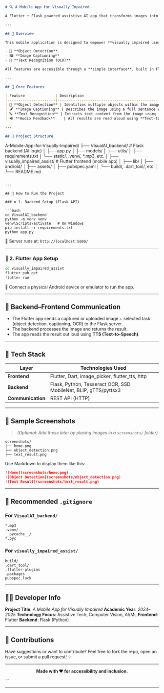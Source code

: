 ```markdown
# 🔍 A Mobile App for Visually Impaired

A Flutter + Flask powered assistive AI app that transforms images into audio-based insights using object detection, OCR, and image captioning.

---

## 📱 Overview

This mobile application is designed to empower **visually impaired users** by transforming captured or uploaded images into meaningful **spoken feedback**. Using artificial intelligence, the app provides three core functionalities:

- 🎯 **Object Detection**
- 🖼️ **Image Captioning**
- 📝 **Text Recognition (OCR)**

All features are accessible through a **simple interface**, built in Flutter, and backed by a Flask API that runs AI models.

---

## 🧠 Core Features

| Feature              | Description                                                                 |
|----------------------|-----------------------------------------------------------------------------|
| 🔎 **Object Detection** | Identifies multiple objects within the image using **SSD MobileNet**.        |
| 🖋️ **Image Captioning** | Describes the image using a full sentence via the **BLIP model**.           |
| 🔤 **Text Recognition** | Extracts text content from the image using **Tesseract OCR**.              |
| 🔊 **Audio Feedback**    | All results are read aloud using **Text-to-Speech** for user convenience. |

---

## 📂 Project Structure

```

A-Mobile-App-for-Visually-Impaired/
├── VisualAI\_backend/               # Flask backend (AI logic)
│   ├── app.py
│   ├── models/
│   ├── utils/
│   ├── requirements.txt
│   └── static/, .venv/, \*.mp3, etc.
│
├── visually\_impaired\_assist/       # Flutter frontend (mobile app)
│   ├── lib/
│   ├── android/
│   ├── assets/
│   ├── pubspec.yaml
│   └── build/, .dart\_tool/, etc.
│
└── README.md

````

---

## 🚀 How to Run the Project

### ⚙️ 1. Backend Setup (Flask API)

```bash
cd VisualAI_backend
python -m venv venv
venv\Scripts\activate   # On Windows
pip install -r requirements.txt
python app.py
````

🔗 Server runs at: `http://localhost:5000/`

---

### 📲 2. Flutter App Setup

```bash
cd visually_impaired_assist
flutter pub get
flutter run
```

📱 Connect a physical Android device or emulator to run the app.

---

## 🔗 Backend–Frontend Communication

* The Flutter app sends a captured or uploaded image + selected task (object detection, captioning, OCR) to the Flask server.
* The backend processes the image and returns the result.
* The app reads the result out loud using **TTS (Text-to-Speech)**.

---

## 🧾 Tech Stack

| Layer             | Technologies Used                                               |
| ----------------- | --------------------------------------------------------------- |
| **Frontend**      | Flutter, Dart, image\_picker, flutter\_tts, http                |
| **Backend**       | Flask, Python, Tesseract OCR, SSD MobileNet, BLIP, gTTS/pyttsx3 |
| **Communication** | REST API (HTTP)                                                 |

---

## 📸 Sample Screenshots

> *(Optional: Add these later by placing images in a `screenshots/` folder)*

```
screenshots/
├── home.png
├── object_detection.png
├── text_result.png
```

Use Markdown to display them like this:

```markdown
![Home](screenshots/home.png)
![Object Detection](screenshots/object_detection.png)
![Text Result](screenshots/text_result.png)
```

---

## 📂 Recommended `.gitignore`

### For `VisualAI_backend/`

```
*.mp3
.venv/
__pycache__/
*.pyc
```

### For `visually_impaired_assist/`

```
build/
.dart_tool/
.flutter-plugins
.packages
pubspec.lock
```

---

## 👩‍💻 Developer Info

**Project Title**: *A Mobile App for Visually Impaired*
**Academic Year**: *2024–2025*
**Technology Focus**: Assistive Tech, Computer Vision, AI/ML
**Frontend**: Flutter
**Backend**: Flask (Python)

---

## 🙌 Contributions

Have suggestions or want to contribute?
Feel free to fork the repo, open an issue, or submit a pull request! 💡

---

<p align="center"><b>Made with ❤️ for accessibility and inclusion.</b></p>
```

---

